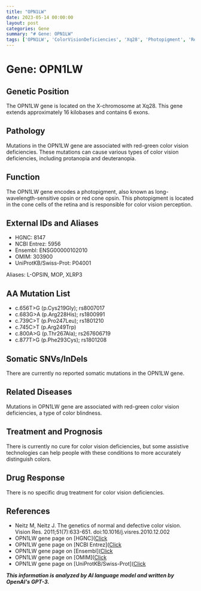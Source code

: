 ```yaml
---
title: "OPN1LW"
date: 2023-05-14 00:00:00
layout: post
categories: Gene
summary: "# Gene: OPN1LW"
tags: ['OPN1LW', 'ColorVisionDeficiencies', 'Xq28', 'Photopigment', 'RedGreenColorBlindness', 'GeneFunction', 'Mutation', 'AssistiveTechnologies']
---
```


# Gene: OPN1LW

## Genetic Position
The OPN1LW gene is located on the X-chromosome at Xq28. This gene extends approximately 16 kilobases and contains 6 exons.

## Pathology
Mutations in the OPN1LW gene are associated with red-green color vision deficiencies. These mutations can cause various types of color vision deficiencies, including protanopia and deuteranopia.

## Function
The OPN1LW gene encodes a photopigment, also known as long-wavelength-sensitive opsin or red cone opsin. This photopigment is located in the cone cells of the retina and is responsible for color vision perception.

## External IDs and Aliases
- HGNC: 8147
- NCBI Entrez: 5956
- Ensembl: ENSG00000102010
- OMIM: 303900
- UniProtKB/Swiss-Prot: P04001

Aliases: L-OPSIN, MOP, XLRP3

## AA Mutation List
- c.656T>G (p.Cys219Gly); rs8007017
- c.683G>A (p.Arg228His); rs1800991 
- c.739C>T (p.Pro247Leu); rs1801210
- c.745C>T (p.Arg249Trp)
- c.800A>G (p.Thr267Ala); rs267606719
- c.877T>G (p.Phe293Cys); rs1801208

## Somatic SNVs/InDels
There are currently no reported somatic mutations in the OPN1LW gene.

## Related Diseases
Mutations in OPN1LW gene are associated with red-green color vision deficiencies, a type of color blindness. 

## Treatment and Prognosis
There is currently no cure for color vision deficiencies, but some assistive technologies can help people with these conditions to more accurately distinguish colors.

## Drug Response
There is no specific drug treatment for color vision deficiencies.

## References
- Neitz M, Neitz J. The genetics of normal and defective color vision. Vision Res. 2011;51(7):633-651. doi:10.1016/j.visres.2010.12.002
- OPN1LW gene page on [HGNC]([Click](https://www.genenames.org/data/gene-symbol-report/#!/hgnc_id/HGNC:8147)
- OPN1LW gene page on [NCBI Entrez]([Click](https://www.ncbi.nlm.nih.gov/gene/5956)
- OPN1LW gene page on [Ensembl]([Click](https://ensembl.org/Homo_sapiens/Gene/Summary?g=ENSG00000102010;r=X:153308547-153324681)
- OPN1LW gene page on [OMIM]([Click](https://omim.org/entry/303900)
- OPN1LW gene page on [UniProtKB/Swiss-Prot]([Click](https://www.uniprot.org/uniprot/P04001)

**_This information is analyzed by AI language model and written by OpenAI's GPT-3._**